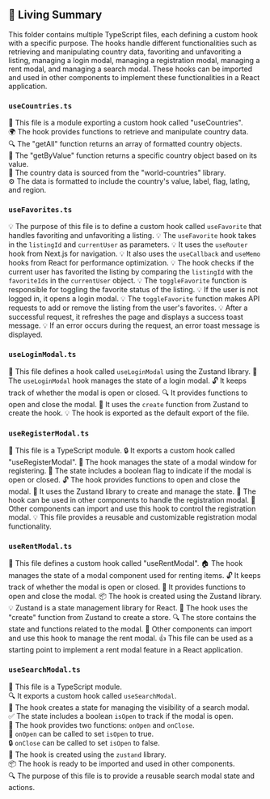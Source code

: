 

<!-- Living README Summary -->
## 🌳 Living Summary

This folder contains multiple TypeScript files, each defining a custom hook with a specific purpose. The hooks handle different functionalities such as retrieving and manipulating country data, favoriting and unfavoriting a listing, managing a login modal, managing a registration modal, managing a rent modal, and managing a search modal. These hooks can be imported and used in other components to implement these functionalities in a React application.


### `useCountries.ts`

📂 This file is a module exporting a custom hook called "useCountries".  
🌍 The hook provides functions to retrieve and manipulate country data.  
🔍 The "getAll" function returns an array of formatted country objects.  
🔑 The "getByValue" function returns a specific country object based on its value.  
🔧 The country data is sourced from the "world-countries" library.  
⚙️ The data is formatted to include the country's value, label, flag, latlng, and region.


### `useFavorites.ts`

💡 The purpose of this file is to define a custom hook called `useFavorite` that handles favoriting and unfavoriting a listing.
💡 The `useFavorite` hook takes in the `listingId` and `currentUser` as parameters.
💡 It uses the `useRouter` hook from Next.js for navigation.
💡 It also uses the `useCallback` and `useMemo` hooks from React for performance optimization.
💡 The hook checks if the current user has favorited the listing by comparing the `listingId` with the `favoriteIds` in the `currentUser` object.
💡 The `toggleFavorite` function is responsible for toggling the favorite status of the listing.
💡 If the user is not logged in, it opens a login modal.
💡 The `toggleFavorite` function makes API requests to add or remove the listing from the user's favorites.
💡 After a successful request, it refreshes the page and displays a success toast message.
💡 If an error occurs during the request, an error toast message is displayed.


### `useLoginModal.ts`

📝 This file defines a hook called `useLoginModal` using the Zustand library.
💼 The `useLoginModal` hook manages the state of a login modal.
🔓 It keeps track of whether the modal is open or closed.
🔍 It provides functions to open and close the modal.
🧩 It uses the `create` function from Zustand to create the hook.
💡 The hook is exported as the default export of the file.


### `useRegisterModal.ts`

📄 This file is a TypeScript module.
🔒 It exports a custom hook called "useRegisterModal".
🚪 The hook manages the state of a modal window for registering.
📝 The state includes a boolean flag to indicate if the modal is open or closed.
🔓 The hook provides functions to open and close the modal.
🔧 It uses the Zustand library to create and manage the state.
🔌 The hook can be used in other components to handle the registration modal.
🔗 Other components can import and use this hook to control the registration modal.
💡 This file provides a reusable and customizable registration modal functionality.


### `useRentModal.ts`

📝 This file defines a custom hook called "useRentModal". 
🏠 The hook manages the state of a modal component used for renting items. 
🔓 It keeps track of whether the modal is open or closed. 
🔐 It provides functions to open and close the modal. 
📦 The hook is created using the Zustand library. 
💡 Zustand is a state management library for React. 
🔄 The hook uses the "create" function from Zustand to create a store. 
🔍 The store contains the state and functions related to the modal. 
🧩 Other components can import and use this hook to manage the rent modal. 
👍 This file can be used as a starting point to implement a rent modal feature in a React application.


### `useSearchModal.ts`

📁 This file is a TypeScript module.     
🔍 It exports a custom hook called `useSearchModal`.     
👀 The hook creates a state for managing the visibility of a search modal.     
✅ The state includes a boolean `isOpen` to track if the modal is open.     
👥 The hook provides two functions: `onOpen` and `onClose`.     
🔧 `onOpen` can be called to set `isOpen` to true.     
🔒 `onClose` can be called to set `isOpen` to false.     
🔧 The hook is created using the `zustand` library.     
📦 The hook is ready to be imported and used in other components.     
🔍 The purpose of this file is to provide a reusable search modal state and actions.     

<!-- Living README Summary -->